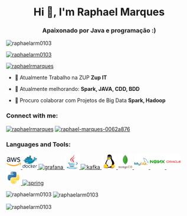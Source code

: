 <h1 align="center">Hi 👋, I'm Raphael Marques</h1>
<h3 align="center">Apaixonado por Java e programação :)</h3>

<p align="left"> <img src="https://komarev.com/ghpvc/?username=raphaelarm0103&label=Profile%20views&color=0e75b6&style=flat" alt="raphaelarm0103" /> </p>

<p align="left"> <a href="https://github.com/ryo-ma/github-profile-trophy"><img src="https://github-profile-trophy.vercel.app/?username=raphaelarm0103" alt="raphaelarm0103" /></a> </p>

<p align="left"> <a href="https://twitter.com/raphaelrmarques" target="blank"><img src="https://img.shields.io/twitter/follow/raphaelrmarques?logo=twitter&style=for-the-badge" alt="raphaelrmarques" /></a> </p>

- 🔭 Atualmente Trabalho na ZUP **Zup IT**

- 🌱 Atualmente melhorando: **Spark, JAVA, CDD, BDD**

- 👯 Procuro colaborar com Projetos de Big Data **Spark, Hadoop**

<h3 align="left">Connect with me:</h3>
<p align="left">
<a href="https://twitter.com/raphaelrmarques" target="blank"><img align="center" src="https://raw.githubusercontent.com/rahuldkjain/github-profile-readme-generator/master/src/images/icons/Social/twitter.svg" alt="raphaelrmarques" height="30" width="40" /></a>
<a href="https://linkedin.com/in/raphael-marques-0062a876" target="blank"><img align="center" src="https://raw.githubusercontent.com/rahuldkjain/github-profile-readme-generator/master/src/images/icons/Social/linked-in-alt.svg" alt="raphael-marques-0062a876" height="30" width="40" /></a>
</p>

<h3 align="left">Languages and Tools:</h3>
<p align="left"> <a href="https://aws.amazon.com" target="_blank" rel="noreferrer"> <img src="https://raw.githubusercontent.com/devicons/devicon/master/icons/amazonwebservices/amazonwebservices-original-wordmark.svg" alt="aws" width="40" height="40"/> </a> <a href="https://www.docker.com/" target="_blank" rel="noreferrer"> <img src="https://raw.githubusercontent.com/devicons/devicon/master/icons/docker/docker-original-wordmark.svg" alt="docker" width="40" height="40"/> </a> <a href="https://grafana.com" target="_blank" rel="noreferrer"> <img src="https://www.vectorlogo.zone/logos/grafana/grafana-icon.svg" alt="grafana" width="40" height="40"/> </a> <a href="https://www.java.com" target="_blank" rel="noreferrer"> <img src="https://raw.githubusercontent.com/devicons/devicon/master/icons/java/java-original.svg" alt="java" width="40" height="40"/> </a> <a href="https://kafka.apache.org/" target="_blank" rel="noreferrer"> <img src="https://www.vectorlogo.zone/logos/apache_kafka/apache_kafka-icon.svg" alt="kafka" width="40" height="40"/> </a> <a href="https://www.linux.org/" target="_blank" rel="noreferrer"> <img src="https://raw.githubusercontent.com/devicons/devicon/master/icons/linux/linux-original.svg" alt="linux" width="40" height="40"/> </a> <a href="https://www.mongodb.com/" target="_blank" rel="noreferrer"> <img src="https://raw.githubusercontent.com/devicons/devicon/master/icons/mongodb/mongodb-original-wordmark.svg" alt="mongodb" width="40" height="40"/> </a> <a href="https://www.mysql.com/" target="_blank" rel="noreferrer"> <img src="https://raw.githubusercontent.com/devicons/devicon/master/icons/mysql/mysql-original-wordmark.svg" alt="mysql" width="40" height="40"/> </a> <a href="https://www.nginx.com" target="_blank" rel="noreferrer"> <img src="https://raw.githubusercontent.com/devicons/devicon/master/icons/nginx/nginx-original.svg" alt="nginx" width="40" height="40"/> </a> <a href="https://www.oracle.com/" target="_blank" rel="noreferrer"> <img src="https://raw.githubusercontent.com/devicons/devicon/master/icons/oracle/oracle-original.svg" alt="oracle" width="40" height="40"/> </a> <a href="https://www.python.org" target="_blank" rel="noreferrer"> <img src="https://raw.githubusercontent.com/devicons/devicon/master/icons/python/python-original.svg" alt="python" width="40" height="40"/> </a> <a href="https://spring.io/" target="_blank" rel="noreferrer"> <img src="https://www.vectorlogo.zone/logos/springio/springio-icon.svg" alt="spring" width="40" height="40"/> </a> </p>

<p><img align="left" src="https://github-readme-stats.vercel.app/api/top-langs?username=raphaelarm0103&show_icons=true&locale=en&layout=compact" alt="raphaelarm0103" /></p>

<p>&nbsp;<img align="center" src="https://github-readme-stats.vercel.app/api?username=raphaelarm0103&show_icons=true&locale=en" alt="raphaelarm0103" /></p>

<p><img align="center" src="https://github-readme-streak-stats.herokuapp.com/?user=raphaelarm0103&" alt="raphaelarm0103" /></p>
